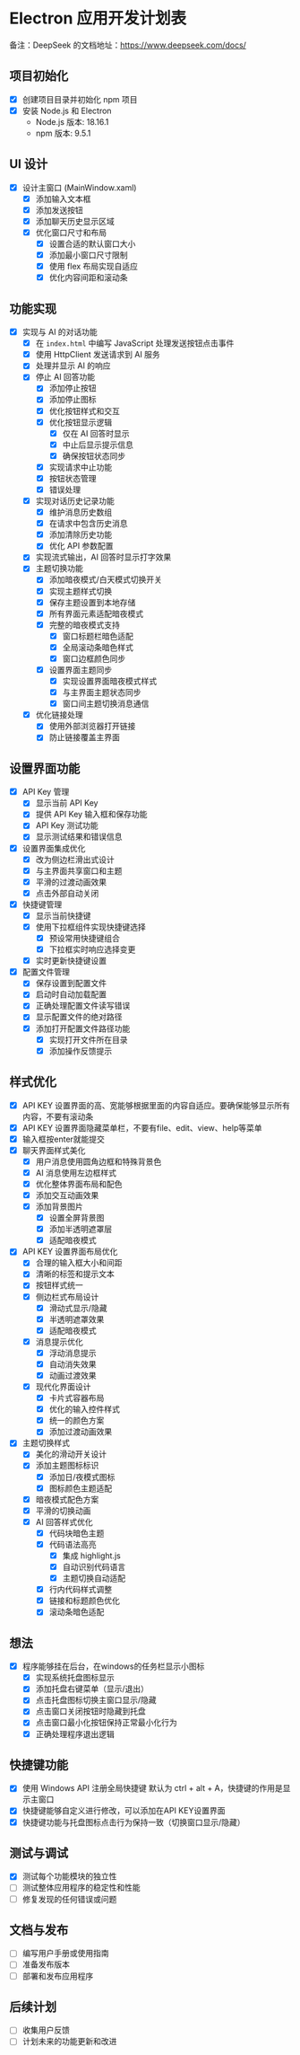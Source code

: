 # Electron 应用开发计划表

备注：DeepSeek 的文档地址：https://www.deepseek.com/docs/

## 项目初始化
- [x] 创建项目目录并初始化 npm 项目
- [x] 安装 Node.js 和 Electron
  - Node.js 版本: 18.16.1
  - npm 版本: 9.5.1

## UI 设计
- [x] 设计主窗口 (MainWindow.xaml)
  - [x] 添加输入文本框
  - [x] 添加发送按钮
  - [x] 添加聊天历史显示区域
  - [x] 优化窗口尺寸和布局
    - [x] 设置合适的默认窗口大小
    - [x] 添加最小窗口尺寸限制
    - [x] 使用 flex 布局实现自适应
    - [x] 优化内容间距和滚动条

## 功能实现
- [x] 实现与 AI 的对话功能
  - [x] 在 `index.html` 中编写 JavaScript 处理发送按钮点击事件
  - [x] 使用 HttpClient 发送请求到 AI 服务
  - [x] 处理并显示 AI 的响应
  - [x] 停止 AI 回答功能
    - [x] 添加停止按钮
    - [x] 添加停止图标
    - [x] 优化按钮样式和交互
    - [x] 优化按钮显示逻辑
      - [x] 仅在 AI 回答时显示
      - [x] 中止后显示提示信息
      - [x] 确保按钮状态同步
    - [x] 实现请求中止功能
    - [x] 按钮状态管理
    - [x] 错误处理
  - [x] 实现对话历史记录功能
    - [x] 维护消息历史数组
    - [x] 在请求中包含历史消息
    - [x] 添加清除历史功能
    - [x] 优化 API 参数配置
  - [x] 实现流式输出，AI 回答时显示打字效果
  - [x] 主题切换功能
    - [x] 添加暗夜模式/白天模式切换开关
    - [x] 实现主题样式切换
    - [x] 保存主题设置到本地存储
    - [x] 所有界面元素适配暗夜模式
    - [x] 完整的暗夜模式支持
      - [x] 窗口标题栏暗色适配
      - [x] 全局滚动条暗色样式
      - [x] 窗口边框颜色同步
    - [x] 设置界面主题同步
      - [x] 实现设置界面暗夜模式样式
      - [x] 与主界面主题状态同步
      - [x] 窗口间主题切换消息通信
  - [x] 优化链接处理
    - [x] 使用外部浏览器打开链接
    - [x] 防止链接覆盖主界面

## 设置界面功能
- [x] API Key 管理
  - [x] 显示当前 API Key
  - [x] 提供 API Key 输入框和保存功能
  - [x] API Key 测试功能
  - [x] 显示测试结果和错误信息
- [x] 设置界面集成优化
  - [x] 改为侧边栏滑出式设计
  - [x] 与主界面共享窗口和主题
  - [x] 平滑的过渡动画效果
  - [x] 点击外部自动关闭
- [x] 快捷键管理
  - [x] 显示当前快捷键
  - [x] 使用下拉框组件实现快捷键选择
    - [x] 预设常用快捷键组合
    - [x] 下拉框实时响应选择变更
  - [x] 实时更新快捷键设置
- [x] 配置文件管理
  - [x] 保存设置到配置文件
  - [x] 启动时自动加载配置
  - [x] 正确处理配置文件读写错误
  - [x] 显示配置文件的绝对路径
  - [x] 添加打开配置文件路径功能
    - [x] 实现打开文件所在目录
    - [x] 添加操作反馈提示

## 样式优化
- [x] API KEY 设置界面的高、宽能够根据里面的内容自适应。要确保能够显示所有内容，不要有滚动条
- [x] API KEY 设置界面隐藏菜单栏，不要有file、edit、view、help等菜单
- [x] 输入框按enter就能提交
- [x] 聊天界面样式美化
  - [x] 用户消息使用圆角边框和特殊背景色
  - [x] AI 消息使用左边框样式
  - [x] 优化整体界面布局和配色
  - [x] 添加交互动画效果
  - [x] 添加背景图片
    - [x] 设置全屏背景图
    - [x] 添加半透明遮罩层
    - [x] 适配暗夜模式
- [x] API KEY 设置界面布局优化
  - [x] 合理的输入框大小和间距
  - [x] 清晰的标签和提示文本
  - [x] 按钮样式统一
  - [x] 侧边栏式布局设计
    - [x] 滑动式显示/隐藏
    - [x] 半透明遮罩效果
    - [x] 适配暗夜模式
  - [x] 消息提示优化
    - [x] 浮动消息提示
    - [x] 自动消失效果
    - [x] 动画过渡效果
  - [x] 现代化界面设计
    - [x] 卡片式容器布局
    - [x] 优化的输入控件样式
    - [x] 统一的颜色方案
    - [x] 添加过渡动画效果
- [x] 主题切换样式
  - [x] 美化的滑动开关设计
  - [x] 添加主题图标标识
    - [x] 添加日/夜模式图标
    - [x] 图标颜色主题适配
  - [x] 暗夜模式配色方案
  - [x] 平滑的切换动画
  - [x] AI 回答样式优化
    - [x] 代码块暗色主题
    - [x] 代码语法高亮
      - [x] 集成 highlight.js
      - [x] 自动识别代码语言
      - [x] 主题切换自动适配
    - [x] 行内代码样式调整
    - [x] 链接和标题颜色优化
    - [x] 滚动条暗色适配

## 想法
- [x] 程序能够挂在后台，在windows的任务栏显示小图标
  - [x] 实现系统托盘图标显示
  - [x] 添加托盘右键菜单（显示/退出）
  - [x] 点击托盘图标切换主窗口显示/隐藏
  - [x] 点击窗口关闭按钮时隐藏到托盘
  - [x] 点击窗口最小化按钮保持正常最小化行为
  - [x] 正确处理程序退出逻辑

## 快捷键功能
- [x] 使用 Windows API 注册全局快捷键 默认为 ctrl + alt + A，快捷键的作用是显示主窗口
- [x] 快捷键能够自定义进行修改，可以添加在API KEY设置界面
- [x] 快捷键功能与托盘图标点击行为保持一致（切换窗口显示/隐藏）

## 测试与调试
- [x] 测试每个功能模块的独立性
- [ ] 测试整体应用程序的稳定性和性能
- [ ] 修复发现的任何错误或问题

## 文档与发布
- [ ] 编写用户手册或使用指南
- [ ] 准备发布版本
- [ ] 部署和发布应用程序

## 后续计划
- [ ] 收集用户反馈
- [ ] 计划未来的功能更新和改进 